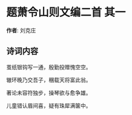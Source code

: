 # 题萧令山则文编二首  其一

**作者**: 刘克庄

## 诗词内容

茧纸银钩写一通，殷勤投赠愧空空。

辙环晚乃交吾子，稛载天将富此翁。

著论未容符独步，操琴欲与愈争雄。

儿童错认眉间喜，疑有珠犀满箧中。

